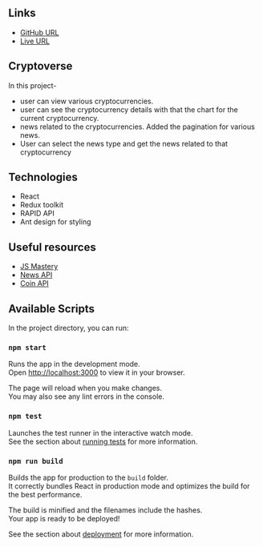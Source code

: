 ## Links
- [GitHub URL](https://github.com/sukanyagurav/Entertainment-web-app)
- [Live URL ](https://cryptoverse5867.netlify.app/)
## Cryptoverse

In this project-
 - user can view various cryptocurrencies. 
 - user can see the cryptocurrency details with that the chart for the current cryptocurrency.
 - news related to the cryptocurrencies. Added the pagination for various news.
 - User can select the news type and get the news related to that cryptocurrency

## Technologies
- React
- Redux toolkit
- RAPID API
- Ant design for styling 


## Useful resources
 - [JS Mastery](https://youtu.be/9DDX3US3kss?si=AERaWH0IerHmLAjG)
 - [News API](https://news-api14.p.rapidapi.com/v2)
 - [Coin API](https://coinranking1.p.rapidapi.com)



## Available Scripts

In the project directory, you can run:

### `npm start`

Runs the app in the development mode.\
Open [http://localhost:3000](http://localhost:3000) to view it in your browser.

The page will reload when you make changes.\
You may also see any lint errors in the console.

### `npm test`

Launches the test runner in the interactive watch mode.\
See the section about [running tests](https://facebook.github.io/create-react-app/docs/running-tests) for more information.

### `npm run build`

Builds the app for production to the `build` folder.\
It correctly bundles React in production mode and optimizes the build for the best performance.

The build is minified and the filenames include the hashes.\
Your app is ready to be deployed!

See the section about [deployment](https://facebook.github.io/create-react-app/docs/deployment) for more information.


